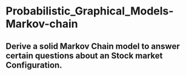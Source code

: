 # Probabilistic_Graphical_Models-Markov-chain

## Derive a solid Markov Chain model to answer certain questions about an Stock market Configuration.
